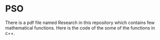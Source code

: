 # PSO
There is a pdf file named Research in this repository which contains few mathematical functions. Here is the code of the some of the functions in c++.
